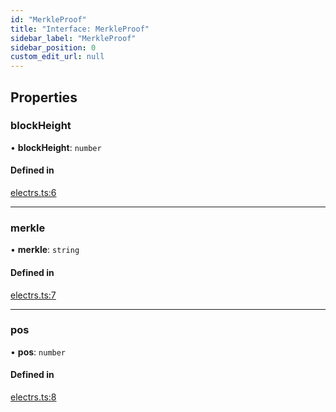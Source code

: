 ```yaml
---
id: "MerkleProof"
title: "Interface: MerkleProof"
sidebar_label: "MerkleProof"
sidebar_position: 0
custom_edit_url: null
---
```


## Properties

### blockHeight

• **blockHeight**: `number`

#### Defined in

[electrs.ts:6](https://github.com/bob-collective/bob/blob/b0c2c39/sdk/src/electrs.ts#L6)

___

### merkle

• **merkle**: `string`

#### Defined in

[electrs.ts:7](https://github.com/bob-collective/bob/blob/b0c2c39/sdk/src/electrs.ts#L7)

___

### pos

• **pos**: `number`

#### Defined in

[electrs.ts:8](https://github.com/bob-collective/bob/blob/b0c2c39/sdk/src/electrs.ts#L8)
